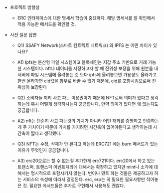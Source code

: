 
- 프로젝트 방향성
    -	ERC 인터페이스에 대한 명세서 학습이 중요하다. 해당 명세서를 잘 확인해서 적용 가능한 메서드를 확인할 것.

- 사전 질문 답변
    - Q1) SSAFY Network(스마트 컨트렉트 네트워크) 와 IPFS 는 어떤 차이가 있나요?

    - A1) Ipfs는 분산형 파일 시스템이고 블록체인는 지갑 주소 기반으로 거래 가능한 시스템이다. nft나 데이터를 저장하고자 할 때 진위성 보장을 위해 원본을 내 서버에 파일 시스템에 올려놓는 것 보다 ipfs에 올려놓으면 가용성도 올라가고 한번 올라가면 cid값을 함부로 바꿀 수 없기 때문에, cid를 포함시킴으로써 진위성이 보장된다

    - Q2) 소비자들 끼리 사고 파는 이용권이기 때문에 NFT로써 의미가 있다고 생각하는데 혹시 어떻게 생각하시는지 궁금합니다. 만약 의미가 없다면 왜 없는지도 궁금합니다.

    - A2) nft는 단순히 사고 파는것의 가치가 아니라 어떤 재화를 증명하고 인증하는게 주 가치이기 때문에 가치를 가지려면 시간축이 없어야된다고 생각하는데 시간축이 짧다고 생각했다.

    - Q3) NFT는 수정, 삭제가 안 된다고 하는데 ERC721 에는 burn 메서드가 있는 이유가 무엇인지 궁금합니다.

    - A3) erc20으로는 할 수 없는걸 추가한게 erc721이다. erc20에서 하고 있는 트랜스퍼, 트랜스퍼 이벤트처리에 대해서는 확장하고 있지만 mint나 소각에 대해서는 명시적으로 포함시키지 않는다. 번이나 민트 하는 것들은 제공하고자 하는 서비스의 속성에 따라서 결정된다. erc, erp는 꼭 필요한 필요사항만 적어놓은 것. 필요한 메서드들은 추가로 구현해서 사용해도 괜찮다.

